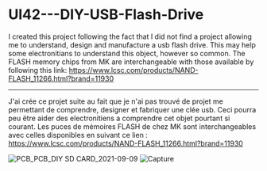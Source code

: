 # Ul42---DIY-USB-Flash-Drive
 I created this project following the fact that I did not find a project allowing me to understand, design and manufacture a usb flash drive. This may help some electronitians to understand this object, however so common. 
 The FLASH memory chips from MK are interchangeable with those available by following this link:
 https://www.lcsc.com/products/NAND-FLASH_11266.html?brand=11930

---
 
 J'ai crée ce projet suite au fait que je n'ai pas trouvé de projet me permettant de comprendre, designer et fabriquer une clée usb. Ceci pourra peu ëtre aider des electronitiens a comprendre cet objet pourtant si courant.
 Les puces de mémoires FLASH de chez MK sont interchangeables avec celles disponibles en suivant ce lien :
 https://www.lcsc.com/products/NAND-FLASH_11266.html?brand=11930

![PCB_PCB_DIY SD CARD_2021-09-09](https://user-images.githubusercontent.com/85800590/132735171-f89abffd-188c-4e78-8c7b-42b2ffd728b1.png)
![Capture](https://user-images.githubusercontent.com/85800590/132735457-f687b09f-c7da-4b47-8a4f-2d3bfec2c403.PNG)

